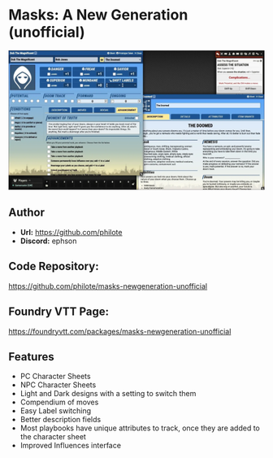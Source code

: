 # Masks: A New Generation (unofficial)

![screenshot](https://raw.githubusercontent.com/philote/masks-newgeneration-unofficial/main/images/screenshots/character-sheet_light.webp)

## Author
- **Url:** https://github.com/philote
- **Discord:** ephson

## Code Repository:
https://github.com/philote/masks-newgeneration-unofficial

## Foundry VTT Page:
https://foundryvtt.com/packages/masks-newgeneration-unofficial

## Features
- PC Character Sheets
- NPC Character Sheets
- Light and Dark designs with a setting to switch them
- Compendium of moves
- Easy Label switching
- Better description fields
- Most playbooks have unique attributes to track, once they are added to the character sheet
- Improved Influences interface